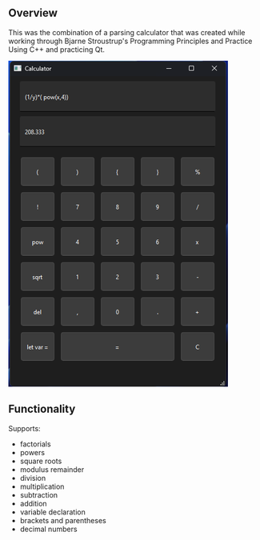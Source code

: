 ## Overview

This was the combination of a parsing calculator that was created while working through Bjarne Stroustrup's Programming Principles and Practice Using C++ and practicing Qt.

![alt text](image.png)

## Functionality

Supports:

* factorials
* powers
* square roots
* modulus remainder
* division
* multiplication
* subtraction
* addition
* variable declaration
* brackets and parentheses
* decimal numbers
